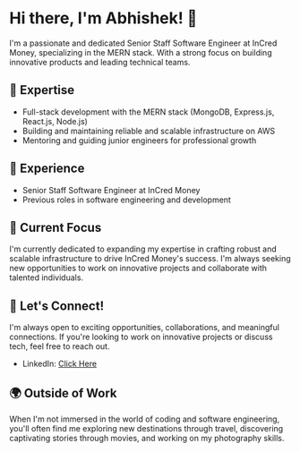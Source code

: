 # Hi there, I'm Abhishek! 👋

I'm a passionate and dedicated Senior Staff Software Engineer at InCred Money, specializing in the MERN stack. With a strong focus on building innovative products and leading technical teams.

## 🔧 Expertise

- Full-stack development with the MERN stack (MongoDB, Express.js, React.js, Node.js)
- Building and maintaining reliable and scalable infrastructure on AWS
- Mentoring and guiding junior engineers for professional growth

## 💼 Experience

- Senior Staff Software Engineer at InCred Money
- Previous roles in software engineering and development

## 🌱 Current Focus

I'm currently dedicated to expanding my expertise in crafting robust and scalable infrastructure to drive InCred Money's success. I'm always seeking new opportunities to work on innovative projects and collaborate with talented individuals.

## 👥 Let's Connect!

I'm always open to exciting opportunities, collaborations, and meaningful connections. If you're looking to work on innovative projects or discuss tech, feel free to reach out.

- LinkedIn: [Click Here](https://www.linkedin.com/in/abhishek3189/)

## 🌍 Outside of Work

When I'm not immersed in the world of coding and software engineering, you'll often find me exploring new destinations through travel, discovering captivating stories through movies, and working on my photography skills.

<!---
abhishekvermaicm/abhishekvermaicm is a ✨ special ✨ repository because its `README.md` (this file) appears on your GitHub profile.
You can click the Preview link to take a look at your changes.
--->
